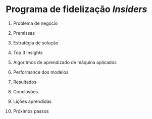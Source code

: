 # Programa de fidelização *Insiders*


1. Problema de negócio

2. Premissas

3. Estratégia de solução

4. Top 3 Insights

5. Algoritmos de aprendizado de máquina aplicados

6. Performance dos modelos

7. Resultados

8. Conclusões

9. Lições aprendidas

10. Próximos passos
